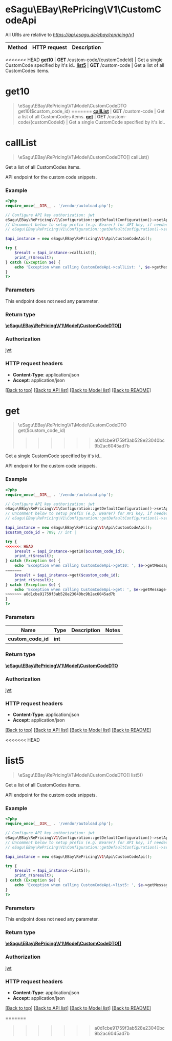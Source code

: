 # eSagu\EBay\RePricing\V1\CustomCodeApi

All URIs are relative to *https://api.esagu.de/ebay/repricing/v1*

Method | HTTP request | Description
------------- | ------------- | -------------
<<<<<<< HEAD
[**get10**](CustomCodeApi.md#get10) | **GET** /custom-code/{customCodeId} | Get a single CustomCode specified by it&#39;s id..
[**list5**](CustomCodeApi.md#list5) | **GET** /custom-code | Get a list of all CustomCodes items.


# **get10**
> \eSagu\EBay\RePricing\V1\Model\CustomCodeDTO get10($custom_code_id)
=======
[**callList**](CustomCodeApi.md#callList) | **GET** /custom-code | Get a list of all CustomCodes items.
[**get**](CustomCodeApi.md#get) | **GET** /custom-code/{customCodeId} | Get a single CustomCode specified by it&#39;s id..


# **callList**
> \eSagu\EBay\RePricing\V1\Model\CustomCodeDTO[] callList()

Get a list of all CustomCodes items.

API endpoint for the custom code snippets.

### Example
```php
<?php
require_once(__DIR__ . '/vendor/autoload.php');

// Configure API key authorization: jwt
eSagu\EBay\RePricing\V1\Configuration::getDefaultConfiguration()->setApiKey('Authorization', 'YOUR_API_KEY');
// Uncomment below to setup prefix (e.g. Bearer) for API key, if needed
// eSagu\EBay\RePricing\V1\Configuration::getDefaultConfiguration()->setApiKeyPrefix('Authorization', 'Bearer');

$api_instance = new eSagu\EBay\RePricing\V1\Api\CustomCodeApi();

try {
    $result = $api_instance->callList();
    print_r($result);
} catch (Exception $e) {
    echo 'Exception when calling CustomCodeApi->callList: ', $e->getMessage(), PHP_EOL;
}
?>
```

### Parameters
This endpoint does not need any parameter.

### Return type

[**\eSagu\EBay\RePricing\V1\Model\CustomCodeDTO[]**](../Model/CustomCodeDTO.md)

### Authorization

[jwt](../../README.md#jwt)

### HTTP request headers

 - **Content-Type**: application/json
 - **Accept**: application/json

[[Back to top]](#) [[Back to API list]](../../README.md#documentation-for-api-endpoints) [[Back to Model list]](../../README.md#documentation-for-models) [[Back to README]](../../README.md)

# **get**
> \eSagu\EBay\RePricing\V1\Model\CustomCodeDTO get($custom_code_id)
>>>>>>> a0d1cbe91759f3ab528e23040bc9b2ac6045ad7b

Get a single CustomCode specified by it's id..

API endpoint for the custom code snippets.

### Example
```php
<?php
require_once(__DIR__ . '/vendor/autoload.php');

// Configure API key authorization: jwt
eSagu\EBay\RePricing\V1\Configuration::getDefaultConfiguration()->setApiKey('Authorization', 'YOUR_API_KEY');
// Uncomment below to setup prefix (e.g. Bearer) for API key, if needed
// eSagu\EBay\RePricing\V1\Configuration::getDefaultConfiguration()->setApiKeyPrefix('Authorization', 'Bearer');

$api_instance = new eSagu\EBay\RePricing\V1\Api\CustomCodeApi();
$custom_code_id = 789; // int | 

try {
<<<<<<< HEAD
    $result = $api_instance->get10($custom_code_id);
    print_r($result);
} catch (Exception $e) {
    echo 'Exception when calling CustomCodeApi->get10: ', $e->getMessage(), PHP_EOL;
=======
    $result = $api_instance->get($custom_code_id);
    print_r($result);
} catch (Exception $e) {
    echo 'Exception when calling CustomCodeApi->get: ', $e->getMessage(), PHP_EOL;
>>>>>>> a0d1cbe91759f3ab528e23040bc9b2ac6045ad7b
}
?>
```

### Parameters

Name | Type | Description  | Notes
------------- | ------------- | ------------- | -------------
 **custom_code_id** | **int**|  |

### Return type

[**\eSagu\EBay\RePricing\V1\Model\CustomCodeDTO**](../Model/CustomCodeDTO.md)

### Authorization

[jwt](../../README.md#jwt)

### HTTP request headers

 - **Content-Type**: application/json
 - **Accept**: application/json

[[Back to top]](#) [[Back to API list]](../../README.md#documentation-for-api-endpoints) [[Back to Model list]](../../README.md#documentation-for-models) [[Back to README]](../../README.md)

<<<<<<< HEAD
# **list5**
> \eSagu\EBay\RePricing\V1\Model\CustomCodeDTO[] list5()

Get a list of all CustomCodes items.

API endpoint for the custom code snippets.

### Example
```php
<?php
require_once(__DIR__ . '/vendor/autoload.php');

// Configure API key authorization: jwt
eSagu\EBay\RePricing\V1\Configuration::getDefaultConfiguration()->setApiKey('Authorization', 'YOUR_API_KEY');
// Uncomment below to setup prefix (e.g. Bearer) for API key, if needed
// eSagu\EBay\RePricing\V1\Configuration::getDefaultConfiguration()->setApiKeyPrefix('Authorization', 'Bearer');

$api_instance = new eSagu\EBay\RePricing\V1\Api\CustomCodeApi();

try {
    $result = $api_instance->list5();
    print_r($result);
} catch (Exception $e) {
    echo 'Exception when calling CustomCodeApi->list5: ', $e->getMessage(), PHP_EOL;
}
?>
```

### Parameters
This endpoint does not need any parameter.

### Return type

[**\eSagu\EBay\RePricing\V1\Model\CustomCodeDTO[]**](../Model/CustomCodeDTO.md)

### Authorization

[jwt](../../README.md#jwt)

### HTTP request headers

 - **Content-Type**: application/json
 - **Accept**: application/json

[[Back to top]](#) [[Back to API list]](../../README.md#documentation-for-api-endpoints) [[Back to Model list]](../../README.md#documentation-for-models) [[Back to README]](../../README.md)

=======
>>>>>>> a0d1cbe91759f3ab528e23040bc9b2ac6045ad7b
